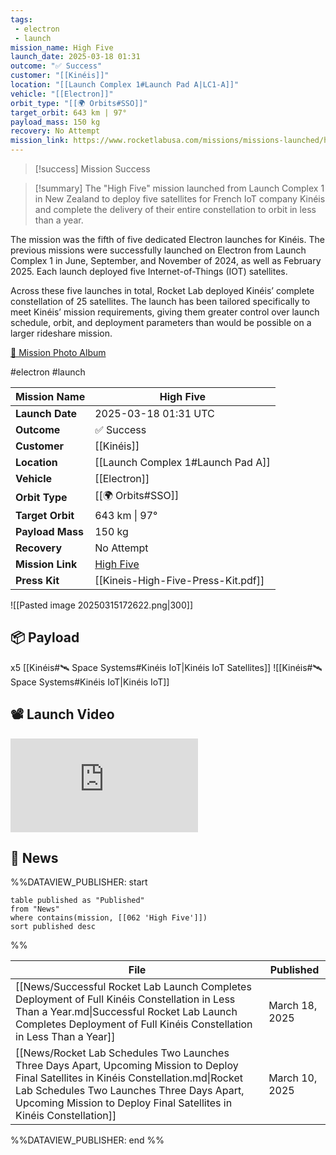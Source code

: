 ```yaml
---
tags:
 - electron
 - launch
mission_name: High Five
launch_date: 2025-03-18 01:31
outcome: "✅ Success"
customer: "[[Kinéis]]"
location: "[[Launch Complex 1#Launch Pad A|LC1-A]]"
vehicle: "[[Electron]]"
orbit_type: "[[🌍 Orbits#SSO]]"
target_orbit: 643 km | 97°
payload_mass: 150 kg
recovery: No Attempt
mission_link: https://www.rocketlabusa.com/missions/missions-launched/high-five
---
```


>[!success] Mission Success

>[!summary]
The "High Five" mission launched from Launch Complex 1 in New Zealand to deploy five satellites for French IoT company Kinéis and complete the delivery of their entire constellation to orbit in less than a year.
>
The mission was the fifth of five dedicated Electron launches for Kinéis. The previous missions were successfully launched on Electron from Launch Complex 1 in June, September, and November of 2024, as well as February 2025. Each launch deployed five Internet-of-Things (IOT) satellites.
>
Across these five launches in total, Rocket Lab deployed Kinéis’ complete constellation of 25 satellites. The launch has been tailored specifically to meet Kinéis’ mission requirements, giving them greater control over launch schedule, orbit, and deployment parameters than would be possible on a larger rideshare mission.
>
[📸 Mission Photo Album](https://www.flickr.com/photos/rocketlab/albums/72177720324480162) 


#electron #launch

| **Mission Name** | High Five                                                                      |
| ---------------- | ------------------------------------------------------------------------------ |
| **Launch Date**  | 2025-03-18 01:31 UTC                                                           |
| **Outcome**      | ✅ Success                                                                      |
| **Customer**     | [[Kinéis]]                                                                     |
| **Location**     | [[Launch Complex 1#Launch Pad A]]                                              |
| **Vehicle**      | [[Electron]]                                                                   |
| **Orbit Type**   | [[🌍 Orbits#SSO]]                                                              |
| **Target Orbit** | 643 km &#124; 97°                                                              |
| **Payload Mass** | 150 kg                                                                         |
| **Recovery**     | No Attempt                                                                     |
| **Mission Link** | [High Five](https://www.rocketlabusa.com/missions/missions-launched/high-five) |
| **Press Kit**    | [[Kineis-High-Five-Press-Kit.pdf]]                                             |


![[Pasted image 20250315172622.png|300]]

## 📦 Payload

x5 [[Kinéis#🛰️ Space Systems#Kinéis IoT|Kinéis IoT Satellites]]  ![[Kinéis#🛰️ Space Systems#Kinéis IoT|Kinéis IoT]]

## 📽️ Launch Video


<div class="responsive-video">
<iframe src="https://www.youtube.com/embed/d-31hJeW1ec" title="Rocket Lab - &#39;High Five&#39; Launch" frameborder="0" allow="accelerometer; autoplay; clipboard-write; encrypted-media; gyroscope; picture-in-picture; web-share" referrerpolicy="strict-origin-when-cross-origin" allowfullscreen></iframe>
</div>


## 📰 News

%%DATAVIEW_PUBLISHER: start
```
table published as "Published"
from "News"
where contains(mission, [[062 'High Five']])
sort published desc
```
%%

| File                                                                                                                                                                                                                                                         | Published      |
| ------------------------------------------------------------------------------------------------------------------------------------------------------------------------------------------------------------------------------------------------------------ | -------------- |
| [[News/Successful Rocket Lab Launch Completes Deployment of Full Kinéis Constellation in Less Than a Year.md\|Successful Rocket Lab Launch Completes Deployment of Full Kinéis Constellation in Less Than a Year]]                                           | March 18, 2025 |
| [[News/Rocket Lab Schedules Two Launches Three Days Apart, Upcoming Mission to Deploy Final Satellites in Kinéis Constellation.md\|Rocket Lab Schedules Two Launches Three Days Apart, Upcoming Mission to Deploy Final Satellites in Kinéis Constellation]] | March 10, 2025 |

%%DATAVIEW_PUBLISHER: end %%